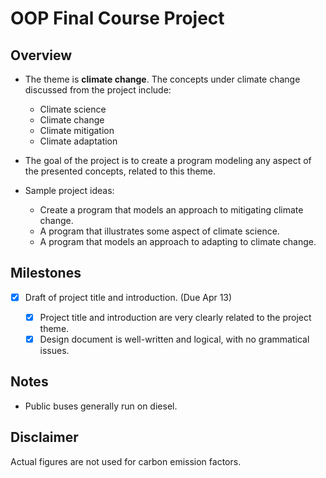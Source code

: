 # OOP Final Course Project

## Overview

- The theme is **climate change**. The concepts under climate change discussed from the project include:

  - Climate science
  - Climate change
  - Climate mitigation
  - Climate adaptation

- The goal of the project is to create a program modeling any aspect of the presented concepts, related to this theme.
- Sample project ideas:

  - Create a program that models an approach to mitigating climate change.
  - A program that illustrates some aspect of climate science.
  - A program that models an approach to adapting to climate change.

## Milestones

- [x] Draft of project title and introduction. (Due Apr 13)

  - [x] Project title and introduction are very clearly related to the project theme.
  - [x] Design document is well-written and logical, with no grammatical issues.

## Notes

- Public buses generally run on diesel.

## Disclaimer

Actual figures are not used for carbon emission factors.
